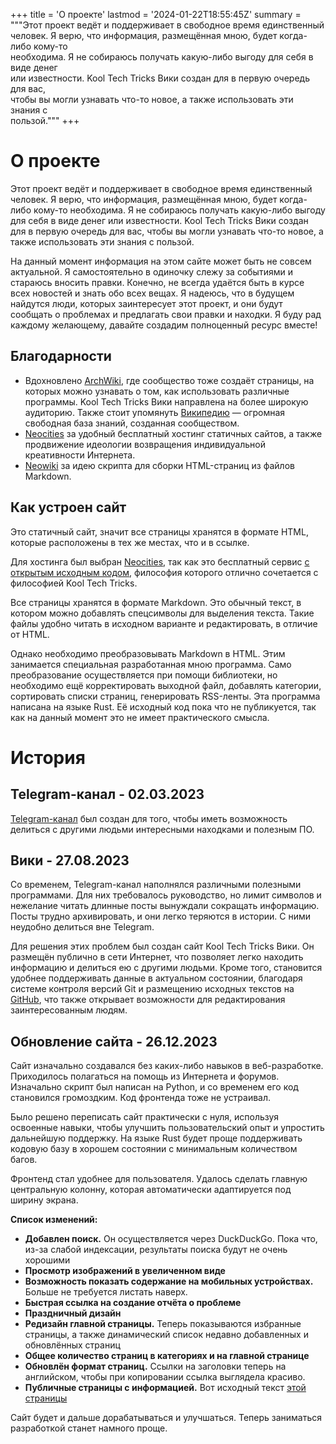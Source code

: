 +++
title = 'О проекте'
lastmod = '2024-01-22T18:55:45Z'
summary = """Этот проект ведёт и поддерживает в свободное время единственный \
человек. Я верю, что информация, размещённая мною, будет когда-либо кому-то \
необходима. Я не собираюсь получать какую-либо выгоду для себя в виде денег \
или известности. Kool Tech Tricks Вики создан для в первую очередь для вас, \
чтобы вы могли узнавать что-то новое, а также использовать эти знания с \
пользой."""
+++
# О проекте

Этот проект ведёт и поддерживает в свободное время единственный человек. Я верю,
что информация, размещённая мною, будет когда-либо кому-то необходима. Я не
собираюсь получать какую-либо выгоду для себя в виде денег или известности. Kool
Tech Tricks Вики создан для в первую очередь для вас, чтобы вы могли узнавать
что-то новое, а также использовать эти знания с пользой.

На данный момент информация на этом сайте может быть не совсем актуальной. Я
самостоятельно в одиночку слежу за событиями и стараюсь вносить правки. Конечно,
не всегда удаётся быть в курсе всех новостей и знать обо всех вещах. Я надеюсь,
что в будущем найдутся люди, которых заинтересует этот проект, и они будут
сообщать о проблемах и предлагать свои правки и находки. Я буду рад каждому
желающему, давайте создадим полноценный ресурс вместе!

## Благодарности

- Вдохновлено [ArchWiki](https://wiki.archlinux.org), где сообщество тоже
создаёт страницы, на которых можно узнавать о том, как использовать различные
программы. Kool Tech Tricks Вики направлена на более широкую аудиторию. Также
стоит упомянуть [Википедию](https://www.wikipedia.org) — огромная свободная база
знаний, созданная сообществом.
- [Neocities](https://neocities.org) за удобный бесплатный хостинг статичных
сайтов, а также продвижение идеологии возвращения индивидуальной креативности
Интернета.
- [Neowiki](https://github.com/MineRobber9000/neowiki) за идею скрипта для
сборки HTML-страниц из файлов Markdown.

## Как устроен сайт

Это статичный сайт, значит все страницы хранятся в формате HTML, которые
расположены в тех же местах, что и в ссылке.

Для хостинга был выбран [Neocities](https://neocities.org), так как это
бесплатный сервис [с открытым исходным кодом](https://github.com/neocities),
философия которого отлично сочетается с философией Kool Tech Tricks.

Все страницы хранятся в формате Markdown. Это обычный текст, в котором можно
добавлять спецсимволы для выделения текста. Такие файлы удобно читать в исходном
варианте и редактировать, в отличие от HTML.

Однако необходимо преобразовывать Markdown в HTML. Этим занимается специальная
разработанная мною программа. Само преобразование осуществляется при помощи
библиотеки, но необходимо ещё корректировать выходной файл, добавлять категории,
сортировать списки страниц, генерировать RSS-ленты. Эта программа написана на
языке Rust. Её исходный код пока что не публикуется, так как на данный момент
это не имеет практического смысла.

# История

## Telegram-канал - 02.03.2023

[Telegram-канал](https://t.me/KoolTechTricks) был создан для того, чтобы иметь
возможность делиться с другими людьми интересными находками и полезным ПО.

## Вики - 27.08.2023

Со временем, Telegram-канал наполнялся различными полезными программами. Для
них требовалось руководство, но лимит символов и нежелание читать длинные посты
вынуждали сокращать информацию. Посты трудно архивировать, и они легко теряются
в истории. С ними неудобно делиться вне Telegram.

Для решения этих проблем был создан сайт Kool Tech Tricks Вики. Он размещён
публично в сети Интернет, что позволяет легко находить информацию и делиться
ею с другими людьми. Кроме того, становится удобнее поддерживать данные в
актуальном состоянии, благодаря системе контроля версий Git и размещению
исходных текстов на [GitHub](https://github.com/KoolTechTricks/pages), что также
открывает возможности для редактирования заинтересованным людям.

## Обновление сайта - 26.12.2023

Сайт изначально создавался без каких-либо навыков в веб-разработке. Приходилось
полагаться на помощь из Интернета и форумов. Изначально скрипт был написан на
Python, и со временем его код становился громоздким. Код фронтенда тоже не
устраивал.

Было решено переписать сайт практически с нуля, используя освоенные навыки,
чтобы улучшить пользовательский опыт и упростить дальнейшую поддержку. На языке
Rust будет проще поддерживать кодовую базу в хорошем состоянии с минимальным
количеством багов.

Фронтенд стал удобнее для пользователя. Удалось сделать главную центральную
колонну, которая автоматически адаптируется под ширину экрана.

**Список изменений:**

- **Добавлен поиск.** Он осуществляется через DuckDuckGo. Пока что, из-за слабой
индексации, результаты поиска будут не очень хорошими
- **Просмотр изображений в увеличенном виде**
- **Возможность показать содержание на мобильных устройствах.** Больше не
требуется листать наверх.
- **Быстрая ссылка на создание отчёта о проблеме**
- **Праздничный дизайн**
- **Редизайн главной страницы.** Теперь показываются избранные страницы, а также
динамический список недавно добавленных и обновлённых страниц
- **Общее количество страниц в категориях и на главной странице**
- **Обновлён формат страниц.** Ссылки на заголовки теперь на английском, чтобы
при копировании ссылка выглядела красиво.
- **Публичные страницы с информацией.** Вот исходный текст
[этой страницы](https://github.com/KoolTechTricks/pages/blob/main/info/about.md)

Сайт будет и дальше дорабатываться и улучшаться. Теперь заниматься разработкой
станет намного проще.
